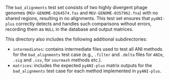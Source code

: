 The `bad_alignments` test set consists of two highly divergent phage genomes (`MGV-GENOME-0264574.fas` and `MGV-GENOME-0357962.fna`) with no shared regions, resulting in no alignments. This test set ensures that `pyANI-plus` correctly detects and handles such comparisons without errors, recording them as `NULL` in the database and output matrices.

This directory also includes the following additional subdirectories:
- `intermediates`: contains intermediate files used to test all ANI methods for the `bad_alignments` test case (e.g., `.filter` and `.delta` files for `ANIm`, `.sig` and `.csv`, for `sourmash` methods etc.).
- `matrices`: includes the expected `pyANI-plus` matrix outputs for the `bad_alignments` test case for each method implemented in `pyANI-plus`.
